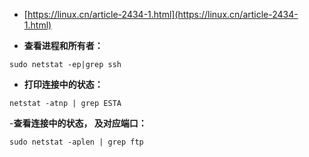 - [https://linux.cn/article-2434-1.html](https://linux.cn/article-2434-1.html)

- **查看进程和所有者：**
```
sudo netstat -ep|grep ssh
```
- **打印连接中的状态：** 
```
netstat -atnp | grep ESTA
```
-**查看连接中的状态， 及对应端口：**
```
sudo netstat -aplen | grep ftp
```
